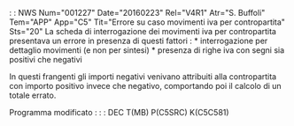  :  : NWS Num="001227" Date="20160223" Rel="V4R1" Atr="S. Buffoli" Tem="APP" App="C5" Tit="Errore su caso movimenti iva per contropartita" Sts="20"
La scheda di interrogazione dei movimenti iva per contropartita presentava un errore in presenza di questi fattori : 
\* interrogazione per dettaglio movimenti (e non per sintesi)
\* presenza di righe iva con segni sia positivi che negativi

In questi frangenti gli importi negativi venivano attribuiti alla contropartita con importo positivo
invece che negativo, comportando poi il calcolo di un totale errato.

Programma modificato : 
 :  : DEC T(MB) P(C5SRC) K(C5C581)
